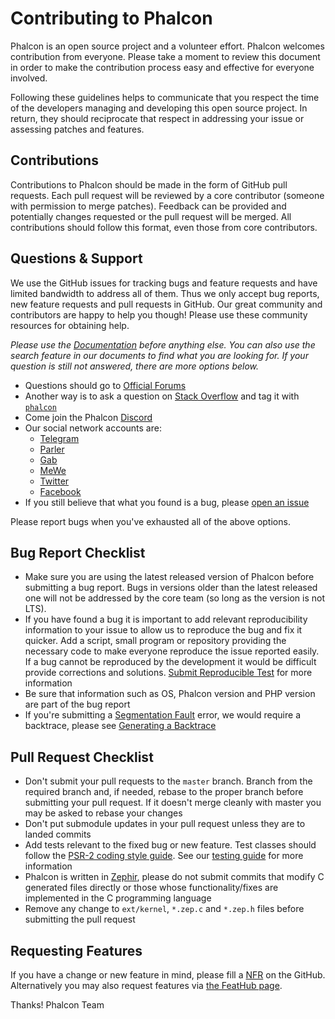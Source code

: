 # Contributing to Phalcon

Phalcon is an open source project and a volunteer effort. Phalcon welcomes contribution from everyone. Please take a moment to review this document in order to make the contribution process easy and effective for everyone involved.

Following these guidelines helps to communicate that you respect the time of the developers managing and developing this open source project. In return, they should reciprocate that respect in addressing your issue or assessing patches and features.

## Contributions

Contributions to Phalcon should be made in the form of GitHub pull requests. Each pull request will be reviewed by a core contributor (someone with permission to merge patches). Feedback can be provided and potentially changes requested or the pull request will be merged. All contributions should
follow this format, even those from core contributors.

## Questions & Support

We use the GitHub issues for tracking bugs and feature requests and have limited bandwidth to address all of them. Thus we only accept bug reports, new feature requests and pull requests in GitHub. Our great community and contributors are happy to help you though! Please use these community resources for obtaining help.

_Please use the [Documentation](https://phalcon.io/docs) before anything else. You can also use the search feature in our documents to find what you are looking for. If your question is still not answered, there are more options below._

* Questions should go to [Official Forums](https://phalcon.io/forum)
* Another way is to ask a question on [Stack Overflow](https://stackoverflow.com/) and tag it with
  [`phalcon`](https://stackoverflow.com/questions/tagged/phalcon)
* Come join the Phalcon [Discord](https://phalcon.io/discord)
* Our social network accounts are:
  * [Telegram](https://phalcon.io/telegram)
  * [Parler](https://phalcon.io/parler)
  * [Gab](https://phalcon.io/gab)
  * [MeWe](https://phalcon.io/mewe)
  * [Twitter](https://phalcon.io/t)
  * [Facebook](https://phalcon.io/fb)
* If you still believe that what you found is a bug, please
  [open an issue](https://github.com/phalcon/cphalcon/issues/new)

Please report bugs when you've exhausted all of the above options.

## Bug Report Checklist

* Make sure you are using the latest released version of Phalcon before submitting a bug report. Bugs in versions older than the latest released one will not be addressed by the core team (so long as the version is not LTS).
* If you have found a bug it is important to add relevant reproducibility information to your issue to allow us to reproduce the bug and fix it quicker. Add a script, small program or repository providing the necessary code to make everyone reproduce the issue reported easily. If a bug cannot be reproduced by the development it would be difficult provide corrections and solutions. [Submit Reproducible Test](https://docs.phalcon.io/latest/reproducible-tests/) for more information
* Be sure that information such as OS, Phalcon version and PHP version are part of the bug report
* If you're submitting a [Segmentation Fault](https://en.wikipedia.org/wiki/Segmentation_fault) error, we would require a backtrace, please see [Generating a Backtrace](https://docs.phalcon.io/latest/generating-backtrace)

## Pull Request Checklist

* Don't submit your pull requests to the `master` branch. Branch from the required branch and, if needed, rebase to the proper branch before submitting your pull request. If it doesn't merge cleanly with master you may be asked to rebase your changes
* Don't put submodule updates in your pull request unless they are to landed commits 
* Add tests relevant to the fixed bug or new feature. Test classes should follow the [PSR-2 coding style guide](https://github.com/php-fig/fig-standards/blob/master/accepted/PSR-2-coding-style-guide.md). See our [testing guide](https://github.com/phalcon/cphalcon/blob/master/tests/README.md) for more information
* Phalcon is written in [Zephir](https://zephir-lang.com/), please do not submit commits that modify C generated files directly or those whose functionality/fixes are implemented in the C programming language
* Remove any change to `ext/kernel`, `*.zep.c` and `*.zep.h` files before submitting the pull request

## Requesting Features

If you have a change or new feature in mind, please fill a [NFR](https://docs.phalcon.io/latest/new-feature-request) on the GitHub. Alternatively you may also request features via [the FeatHub page](https://feathub.com/phalcon/cphalcon).


Thanks! 
Phalcon Team
